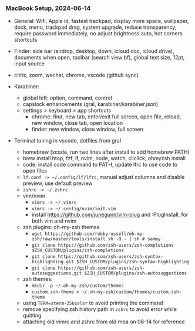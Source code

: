 ### MacBook Setup, 2024-06-14

- General: Wifi, Apple id, fastest trackpad, display more space, wallpaper, dock, menu, trackpad drag, system upgrade, reduce transparency, require password immediately, no adjust brightness auto, hot corners shortcuts
- Finder: side bar (airdrop, desktop, down, icloud doc, icloud drive), documents when open, toolbar (search view bf), global text size, 12pt, input source
- citrix, zoom, wechat, chrome, vscode (github sync)
- Karabiner:
    - global left: option, command, control
    - capslock enhancements (gral, karabiner/karabiner.json)
    - settings > keyboard > app shortcuts
        - chrome: find, new tab, enter/exit full screen, open file, reload, new window, close tab, open location
        - finder: new window, close window, full screen

- Terminal tuning in vscode, dotfiles from gral
    - homebrew (xcode, run two lines after install to add homebrew PATH)
    - brew install htop, fzf, lf, nvim, node, watch, cliclick; ohmyzsh install
    - code: install code command to PATH, update lfrc to use code to open files
    - `lf.conf -> ~/.config/lf/lfrc`, manual adjust columns and disable preview, use default preview
    - `zshrc -> ~/.zshrc`
    - vim/nvim
        - `vimrc -> ~/.vimrc`
        - `vimrc -> ~/.config/nvim/init.vim`
        - install https://github.com/junegunn/vim-plug and :PlugInstall, for both vim and nvim
    - zsh plugins: oh-my-zsh themes
        - `wget https://github.com/robbyrussell/oh-my-zsh/raw/master/tools/install.sh -O - | sh # sammy`
        - `git clone https://github.com/zsh-users/zsh-completions $ZSH_CUSTOM/plugins/zsh-completions`
        - `git clone https://github.com/zsh-users/zsh-syntax-highlighting.git $ZSH_CUSTOM/plugins/zsh-syntax-highlighting`
        - `git clone https://github.com/zsh-users/zsh-autosuggestions.git $ZSH_CUSTOM/plugins/zsh-autosuggestions`
    - zsh themes:
        - `mkdir -p ~/.oh-my-zsh/custom/themes`
        - `custom.zsh-theme > ~/.oh-my-zsh/custom/themes/custom.zsh-theme`
    - using `TERM=xterm-256color` to avoid printing the command
    - remove specifying zsh history path in `zshrc` to avoid error while quitting
    - attaching old vimrc and zshrc from old mba on 06-14 for reference
